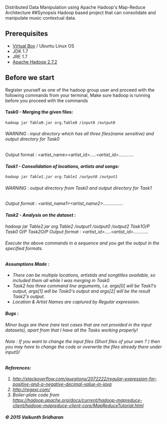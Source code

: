 Distributed Data Manipulation using Apache Hadoop's Map-Reduce Architecture
##Synopsis
Hadoop based project that can consolidate and manipulate music contextual data.
## Prerequisites
+ [Virtual Box](https://www.virtualbox.org/wiki/Linux_Downloads) / Ubuntu Linux OS 
+ JDK 1.7 
+ JRE 1.7 
+ [Apache Hadoop 2.7.2](https://hadoop.apache.org/docs/stable/hadoop-project-dist/hadoop-common/SingleCluster.html)
## Before we start
Register yourself as one of the hadoop group user and proceed with the following commands from your terminal,
Make sure hadoop is running before you proceed with the commands
#### Task0 - Merging the given files: 
~~~~
hadoop jar Table0.jar org.Table0 /input0 /output0 
~~~~
###### WARNING : input directory which has all three files(name sensitive) and output directory for Task0
Output format : 
<artist_name><SEP><artist_id><I>.....<artist_id><SEP><location><I>......<location><SEP><song><I>......<song>

#### Task1 - Consolidation of locations, artists and songs: 
~~~~
hadoop jar Table1.jar org.Table1 /output0 /output1 
~~~~
###### WARNING : output directory from Task0  and output directory for Task1
Output format : 
<location><SEP><artist_name1><SEP><artist_name2>................
#### Task2 - Analysis on the dataset :
hadoop jar Table2.jar org.Table2 /output1      /output0              /output2 
				      Task1O/P    Task0 O/P        Task2O/P
Output format : 
<artistname><SEP><artist_id><I>.....<artist_id><SEP><location><I>......<location><SEP><song><I>......<song>

###### Execute the above commands in a sequence and you get the output in the specified formats.
#### Assumptions Made : 
+ There can be multiple locations, artistids and songtitles available, so included them all while I was merging in Task0
+ Task2 has three command line arguments, i.e. args[0] will be Task1's output, args[1] will be Task0's output and args[2] will be the result Task2's output.
+ Location & Artist Names are captured by Regular expression.

#### Bugs : 
Minor bugs are there (rare test cases that are not provided in the input datasets), apart from that I have all the Tasks working properly! 
###### Note : If you want to change the input files (Short files of your own ? ) then you may have to change the code or overwrite the files already there under input0/
#### References: 
1. http://stackoverflow.com/questions/2072222/regular-expression-for-positive-and-a-negative-decimal-value-in-java
2. http://regexr.com/
3. Boiler-plate code from https://hadoop.apache.org/docs/current/hadoop-mapreduce-client/hadoop-mapreduce-client-core/MapReduceTutorial.html


##### &copy; 2015 Vaikunth Sridharan